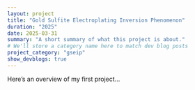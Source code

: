 ```yaml
---
layout: project
title: "Gold Sulfite Electroplating Inversion Phenomenon"
duration: "2025"
date: 2025-03-31
summary: "A short summary of what this project is about."
# We'll store a category name here to match dev blog posts
project_category: "gseip"
show_devblogs: true
---
```

Here’s an overview of my first project...	